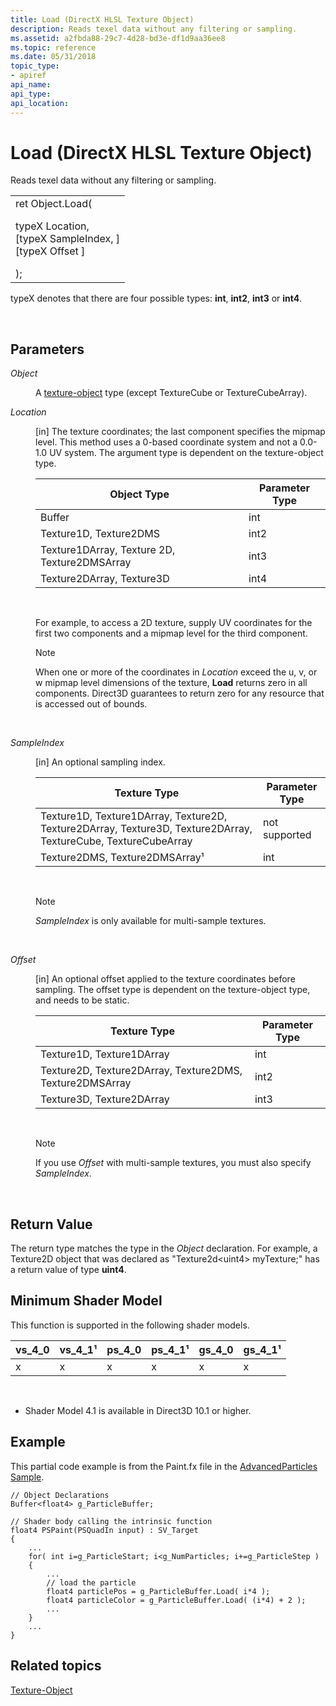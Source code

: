```yaml
---
title: Load (DirectX HLSL Texture Object)
description: Reads texel data without any filtering or sampling.
ms.assetid: a2fbda88-29c7-4d28-bd3e-df1d9aa36ee8
ms.topic: reference
ms.date: 05/31/2018
topic_type: 
- apiref
api_name: 
api_type: 
api_location: 
---
```


# Load (DirectX HLSL Texture Object)

Reads texel data without any filtering or sampling.



<table>
<tbody>
<tr class="odd">
<td>ret Object.Load(<dl> typeX Location,<br />
[typeX SampleIndex, ]<br />
[typeX Offset ]<br />
</dl>);</td>
</tr>
</tbody>
</table>

typeX denotes that there are four possible types: **int**, **int2**, **int3** or **int4**.

 

## Parameters

<dl> <dt>

<span id="Object"></span><span id="object"></span><span id="OBJECT"></span>*Object*
</dt> <dd>

A [texture-object](dx-graphics-hlsl-to-type.md) type (except TextureCube or TextureCubeArray).

</dd> <dt>

<span id="Location"></span><span id="location"></span><span id="LOCATION"></span>*Location*
</dt> <dd>

\[in\] The texture coordinates; the last component specifies the mipmap level. This method uses a 0-based coordinate system and not a 0.0-1.0 UV system. The argument type is dependent on the texture-object type.



| Object Type                                  | Parameter Type |
|----------------------------------------------|----------------|
| Buffer                                       | int            |
| Texture1D, Texture2DMS                       | int2           |
| Texture1DArray, Texture 2D, Texture2DMSArray | int3           |
| Texture2DArray, Texture3D                    | int4           |



 

For example, to access a 2D texture, supply UV coordinates for the first two components and a mipmap level for the third component.

> [!Note]  
> When one or more of the coordinates in *Location* exceed the u, v, or w mipmap level dimensions of the texture, **Load** returns zero in all components. Direct3D guarantees to return zero for any resource that is accessed out of bounds.

 

</dd> <dt>

<span id="SampleIndex"></span><span id="sampleindex"></span><span id="SAMPLEINDEX"></span>*SampleIndex*
</dt> <dd>

\[in\] An optional sampling index.



| Texture Type                                                                                                   | Parameter Type |
|----------------------------------------------------------------------------------------------------------------|----------------|
| Texture1D, Texture1DArray, Texture2D, Texture2DArray, Texture3D, Texture2DArray, TextureCube, TextureCubeArray | not supported  |
| Texture2DMS, Texture2DMSArray¹                                                                                 | int            |



 

> [!Note]  
> *SampleIndex* is only available for multi-sample textures.

 

</dd> <dt>

<span id="Offset"></span><span id="offset"></span><span id="OFFSET"></span>*Offset*
</dt> <dd>

\[in\] An optional offset applied to the texture coordinates before sampling. The offset type is dependent on the texture-object type, and needs to be static.



| Texture Type                                             | Parameter Type |
|----------------------------------------------------------|----------------|
| Texture1D, Texture1DArray                                | int            |
| Texture2D, Texture2DArray, Texture2DMS, Texture2DMSArray | int2           |
| Texture3D, Texture2DArray                                | int3           |



 

> [!Note]  
> If you use *Offset* with multi-sample textures, you must also specify *SampleIndex*.

 

</dd> </dl>

## Return Value

The return type matches the type in the *Object* declaration. For example, a Texture2D object that was declared as "Texture2d&lt;uint4&gt; myTexture;" has a return value of type **uint4**.

## Minimum Shader Model

This function is supported in the following shader models.



| vs\_4\_0 | vs\_4\_1¹ | ps\_4\_0 | ps\_4\_1¹ | gs\_4\_0 | gs\_4\_1¹ |
|----------|-----------|----------|-----------|----------|-----------|
| x        | x         | x        | x         | x        | x         |



 

-   Shader Model 4.1 is available in Direct3D 10.1 or higher.

## Example

This partial code example is from the Paint.fx file in the [AdvancedParticles Sample](https://msdn.microsoft.com/library/Ee416394(v=VS.85).aspx).


```
// Object Declarations
Buffer<float4> g_ParticleBuffer;

// Shader body calling the intrinsic function
float4 PSPaint(PSQuadIn input) : SV_Target
{       
    ... 
    for( int i=g_ParticleStart; i<g_NumParticles; i+=g_ParticleStep )
    {
        ... 
        // load the particle
        float4 particlePos = g_ParticleBuffer.Load( i*4 );
        float4 particleColor = g_ParticleBuffer.Load( (i*4) + 2 );
        ...     
    }
    ...
}   
```



## Related topics

<dl> <dt>

[Texture-Object](dx-graphics-hlsl-to-type.md)
</dt> </dl>

 

 




